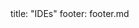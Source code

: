 <frontmatter>
title: "IDEs"
footer: footer.md
</frontmatter>

<include src="container-inPage-asFlat.md" boilerplate />
